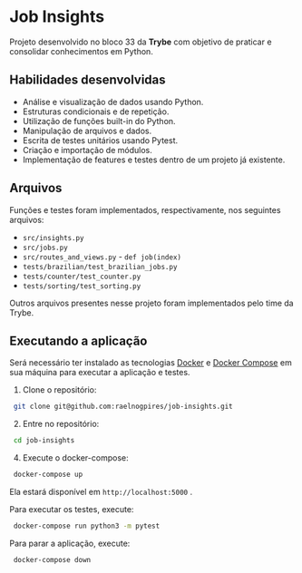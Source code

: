 # Job Insights

Projeto desenvolvido no bloco 33 da **Trybe** com objetivo de praticar e consolidar conhecimentos em Python.

## Habilidades desenvolvidas
* Análise e visualização de dados usando Python.
* Estruturas condicionais e de repetição.
* Utilização de funções built-in do Python.
* Manipulação de arquivos e dados.
* Escrita de testes unitários usando Pytest.
* Criação e importação de módulos.
* Implementação de features e testes dentro de um projeto já existente.

## Arquivos
Funções e testes foram implementados, respectivamente, nos seguintes arquivos:
* `src/insights.py`
* `src/jobs.py`
* `src/routes_and_views.py` - `def job(index)`
* `tests/brazilian/test_brazilian_jobs.py`
* `tests/counter/test_counter.py`
* `tests/sorting/test_sorting.py`

Outros arquivos presentes nesse projeto foram implementados pelo time da Trybe.

## Executando a aplicação
Será necessário ter instalado as tecnologias [Docker](https://docs.docker.com/engine/install/) e [Docker Compose](https://docs.docker.com/compose/install/) em sua máquina para executar a aplicação e testes.

1. Clone o repositório:
```sh
 git clone git@github.com:raelnogpires/job-insights.git
```

2. Entre no repositório:
```sh
 cd job-insights
```

4. Execute o docker-compose:
```sh
 docker-compose up
```  

Ela estará disponível em `http://localhost:5000` .

Para executar os testes, execute:
```sh
 docker-compose run python3 -m pytest
```

Para parar a aplicação, execute:
```sh
 docker-compose down
```